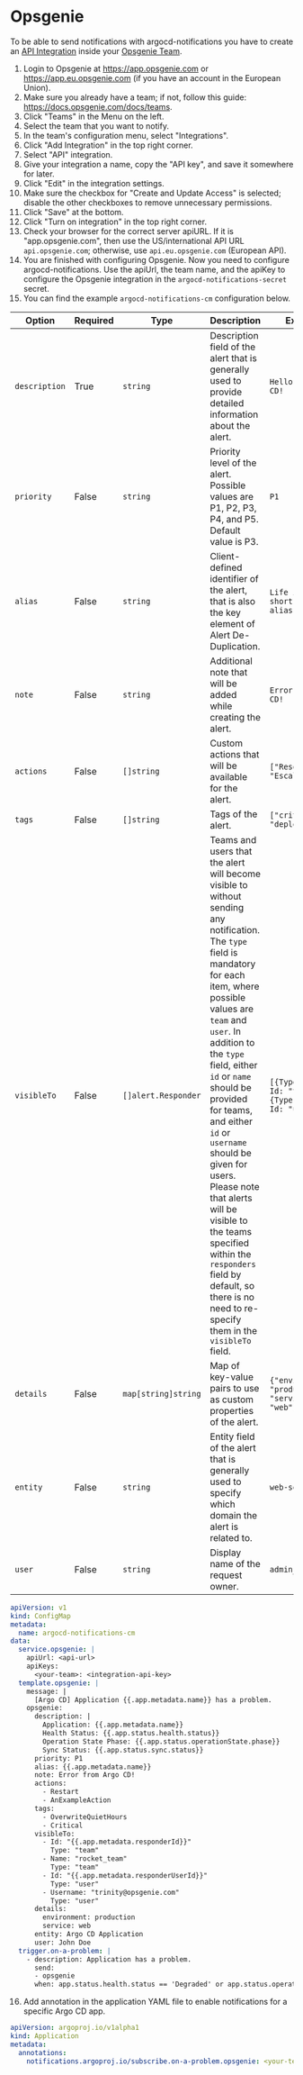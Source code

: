 # Opsgenie

To be able to send notifications with argocd-notifications you have to create an [API Integration](https://docs.opsgenie.com/docs/integrations-overview) inside your [Opsgenie Team](https://docs.opsgenie.com/docs/teams).

1. Login to Opsgenie at https://app.opsgenie.com or https://app.eu.opsgenie.com (if you have an account in the European Union).
2. Make sure you already have a team; if not, follow this guide: https://docs.opsgenie.com/docs/teams.
3. Click "Teams" in the Menu on the left.
4. Select the team that you want to notify.
5. In the team's configuration menu, select "Integrations".
6. Click "Add Integration" in the top right corner.
7. Select "API" integration.
8. Give your integration a name, copy the "API key", and save it somewhere for later.
9. Click "Edit" in the integration settings.
10. Make sure the checkbox for "Create and Update Access" is selected; disable the other checkboxes to remove unnecessary permissions.
11. Click "Save" at the bottom.
12. Click "Turn on integration" in the top right corner.
13. Check your browser for the correct server apiURL. If it is "app.opsgenie.com", then use the US/international API URL `api.opsgenie.com`; otherwise, use `api.eu.opsgenie.com` (European API).
14. You are finished with configuring Opsgenie. Now you need to configure argocd-notifications. Use the apiUrl, the team name, and the apiKey to configure the Opsgenie integration in the `argocd-notifications-secret` secret.
15. You can find the example `argocd-notifications-cm` configuration below.

| **Option**    | **Required** | **Type** | **Description**                                                                                          | **Example**                      |
| ------------- | ------------ | -------- | -------------------------------------------------------------------------------------------------------- | -------------------------------- |
| `description` | True         | `string` | Description field of the alert that is generally used to provide detailed information about the alert.   | `Hello from Argo CD!`            |
| `priority`    | False        | `string` | Priority level of the alert. Possible values are P1, P2, P3, P4, and P5. Default value is P3.            | `P1`                             |
| `alias`       | False        | `string` | Client-defined identifier of the alert, that is also the key element of Alert De-Duplication.            | `Life is too short for no alias` |
| `note`        | False        | `string` | Additional note that will be added while creating the alert.                                            | `Error from Argo CD!`           |
| `actions`     | False        | `[]string` | Custom actions that will be available for the alert.                                                    | `["Resolve", "Escalate"]`       |
| `tags`        | False        | `[]string` | Tags of the alert.                                                                                        | `["critical", "deployment"]`    |
| `visibleTo`   | False        | `[]alert.Responder` | Teams and users that the alert will become visible to without sending any notification. The `type` field is mandatory for each item, where possible values are `team` and `user`. In addition to the `type` field, either `id` or `name` should be provided for teams, and either `id` or `username` should be given for users. Please note that alerts will be visible to the teams specified within the `responders` field by default, so there is no need to re-specify them in the `visibleTo` field. | `[{Type: "team", Id: "team_id"}, {Type: "user", Id: "user_id"}]` |
| `details`     | False        | `map[string]string` | Map of key-value pairs to use as custom properties of the alert.                                         | `{"environment": "production", "service": "web"}` |
| `entity`      | False        | `string` | Entity field of the alert that is generally used to specify which domain the alert is related to.       | `web-server`                     |
| `user`        | False        | `string` | Display name of the request owner.                                                                        | `admin_user`                     |

```yaml
apiVersion: v1
kind: ConfigMap
metadata:
  name: argocd-notifications-cm
data:
  service.opsgenie: |
    apiUrl: <api-url>
    apiKeys:
      <your-team>: <integration-api-key>
  template.opsgenie: |
    message: |
      [Argo CD] Application {{.app.metadata.name}} has a problem.
    opsgenie:
      description: |
        Application: {{.app.metadata.name}}
        Health Status: {{.app.status.health.status}}
        Operation State Phase: {{.app.status.operationState.phase}}
        Sync Status: {{.app.status.sync.status}}
      priority: P1
      alias: {{.app.metadata.name}}
      note: Error from Argo CD!
      actions:
        - Restart
        - AnExampleAction
      tags:
        - OverwriteQuietHours
        - Critical
      visibleTo:
        - Id: "{{.app.metadata.responderId}}"
          Type: "team"
        - Name: "rocket_team"
          Type: "team"
        - Id: "{{.app.metadata.responderUserId}}"
          Type: "user"
        - Username: "trinity@opsgenie.com"
          Type: "user"
      details:
        environment: production
        service: web
      entity: Argo CD Application
      user: John Doe
  trigger.on-a-problem: |
    - description: Application has a problem.
      send:
      - opsgenie
      when: app.status.health.status == 'Degraded' or app.status.operationState.phase in ['Error', 'Failed'] or app.status.sync.status == 'Unknown'
```

16. Add annotation in the application YAML file to enable notifications for a specific Argo CD app.
```yaml
apiVersion: argoproj.io/v1alpha1
kind: Application
metadata:
  annotations:
    notifications.argoproj.io/subscribe.on-a-problem.opsgenie: <your-team>
```